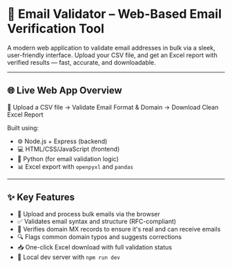 # 📧 Email Validator – Web-Based Email Verification Tool

A modern web application to validate email addresses in bulk via a sleek, user-friendly interface. Upload your CSV file, and get an Excel report with verified results — fast, accurate, and downloadable.

---

## 🌐 Live Web App Overview

📁 Upload a CSV file →  Validate Email Format & Domain →  Download Clean Excel Report

Built using:
- ⚙️ Node.js + Express (backend)
- 💻 HTML/CSS/JavaScript (frontend)
- 🐍 Python (for email validation logic)
- 📊 Excel export with `openpyxl` and `pandas`

---

## ✨ Key Features

- 🔄 Upload and process bulk emails via the browser  
- ✅ Validates email syntax and structure (RFC-compliant)  
- 🧠 Verifies domain MX records to ensure it's real and can receive emails  
- 🔍 Flags common domain typos and suggests corrections  
- 📥 One-click Excel download with full validation status  
- 🚀 Local dev server with `npm run dev`


